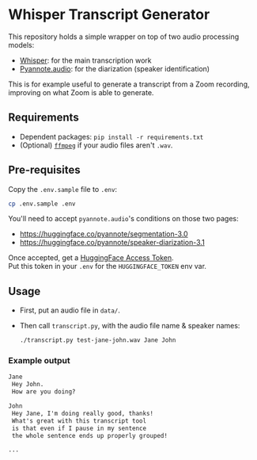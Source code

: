 # Whisper Transcript Generator

This repository holds a simple wrapper on top of two audio processing models:
- [Whisper](https://github.com/openai/whisper): for the main transcription work
- [Pyannote.audio](https://github.com/pyannote/pyannote-audio): for the diarization (speaker identification)

This is for example useful to generate a transcript from a Zoom recording, improving on what Zoom is able to generate.

## Requirements

- Dependent packages: `pip install -r requirements.txt`
- (Optional) [`ffmpeg`](https://ffmpeg.org/download.html) if your audio files aren't `.wav`.

## Pre-requisites

Copy the `.env.sample` file to `.env`:
```bash
cp .env.sample .env
```

You'll need to accept `pyannote.audio`'s conditions on those two pages:
- https://huggingface.co/pyannote/segmentation-3.0
- https://huggingface.co/pyannote/speaker-diarization-3.1

Once accepted, get a [HuggingFace Access Token](https://huggingface.co/settings/tokens).  
Put this token in your `.env` for the `HUGGINGFACE_TOKEN` env var.

## Usage

- First, put an audio file in `data/`.
- Then call `transcript.py`, with the audio file name & speaker names:

    ```bash
    ./transcript.py test-jane-john.wav Jane John
    ```

### Example output

```txt
Jane
 Hey John.
 How are you doing?

John
 Hey Jane, I'm doing really good, thanks!
 What's great with this transcript tool
 is that even if I pause in my sentence
 the whole sentence ends up properly grouped!

...
```

